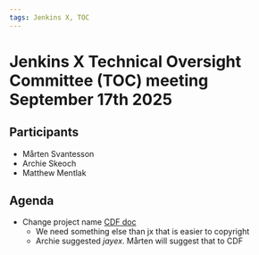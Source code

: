 ```yaml
---
tags: Jenkins X, TOC
---
```

# Jenkins X Technical Oversight Committee (TOC) meeting September 17th 2025

## Participants

- Mårten Svantesson
- Archie Skeoch
- Matthew Mentlak


## Agenda

- Change project name [CDF doc](https://docs.google.com/document/d/1O6Ai29X-ojCgX8OfWM6PP6PelIWFmU47eeNmhdu8lpA/edit?tab=t.0)
  - We need something else than jx that is easier to copyright
  - Archie suggested _jayex_. Mårten will suggest that to CDF

